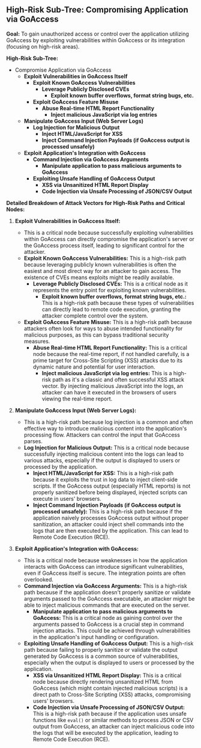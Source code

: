 ## High-Risk Sub-Tree: Compromising Application via GoAccess

**Goal:** To gain unauthorized access or control over the application utilizing GoAccess by exploiting vulnerabilities within GoAccess or its integration (focusing on high-risk areas).

**High-Risk Sub-Tree:**

* Compromise Application via GoAccess
    * **Exploit Vulnerabilities in GoAccess Itself**
        * **Exploit Known GoAccess Vulnerabilities**
            * **Leverage Publicly Disclosed CVEs**
                * **Exploit known buffer overflows, format string bugs, etc.**
        * **Exploit GoAccess Feature Misuse**
            * **Abuse Real-time HTML Report Functionality**
                * **Inject malicious JavaScript via log entries**
    * **Manipulate GoAccess Input (Web Server Logs)**
        * **Log Injection for Malicious Output**
            * **Inject HTML/JavaScript for XSS**
            * **Inject Command Injection Payloads (if GoAccess output is processed unsafely)**
    * **Exploit Application's Integration with GoAccess**
        * **Command Injection via GoAccess Arguments**
            * **Manipulate application to pass malicious arguments to GoAccess**
        * **Exploiting Unsafe Handling of GoAccess Output**
            * **XSS via Unsanitized HTML Report Display**
            * **Code Injection via Unsafe Processing of JSON/CSV Output**

**Detailed Breakdown of Attack Vectors for High-Risk Paths and Critical Nodes:**

1. **Exploit Vulnerabilities in GoAccess Itself:**
    *   This is a critical node because successfully exploiting vulnerabilities within GoAccess can directly compromise the application's server or the GoAccess process itself, leading to significant control for the attacker.
    *   **Exploit Known GoAccess Vulnerabilities:** This is a high-risk path because leveraging publicly known vulnerabilities is often the easiest and most direct way for an attacker to gain access. The existence of CVEs means exploits might be readily available.
        *   **Leverage Publicly Disclosed CVEs:** This is a critical node as it represents the entry point for exploiting known vulnerabilities.
            *   **Exploit known buffer overflows, format string bugs, etc.:** This is a high-risk path because these types of vulnerabilities can directly lead to remote code execution, granting the attacker complete control over the system.
    *   **Exploit GoAccess Feature Misuse:** This is a high-risk path because attackers often look for ways to abuse intended functionality for malicious purposes, as this can bypass traditional security measures.
        *   **Abuse Real-time HTML Report Functionality:** This is a critical node because the real-time report, if not handled carefully, is a prime target for Cross-Site Scripting (XSS) attacks due to its dynamic nature and potential for user interaction.
            *   **Inject malicious JavaScript via log entries:** This is a high-risk path as it's a classic and often successful XSS attack vector. By injecting malicious JavaScript into the logs, an attacker can have it executed in the browsers of users viewing the real-time report.

2. **Manipulate GoAccess Input (Web Server Logs):**
    *   This is a high-risk path because log injection is a common and often effective way to introduce malicious content into the application's processing flow. Attackers can control the input that GoAccess parses.
    *   **Log Injection for Malicious Output:** This is a critical node because successfully injecting malicious content into the logs can lead to various attacks, especially if the output is displayed to users or processed by the application.
        *   **Inject HTML/JavaScript for XSS:** This is a high-risk path because it exploits the trust in log data to inject client-side scripts. If the GoAccess output (especially HTML reports) is not properly sanitized before being displayed, injected scripts can execute in users' browsers.
        *   **Inject Command Injection Payloads (if GoAccess output is processed unsafely):** This is a high-risk path because if the application naively processes GoAccess output without proper sanitization, an attacker could inject shell commands into the logs that are then executed by the application. This can lead to Remote Code Execution (RCE).

3. **Exploit Application's Integration with GoAccess:**
    *   This is a critical node because weaknesses in how the application interacts with GoAccess can introduce significant vulnerabilities, even if GoAccess itself is secure. The integration points are often overlooked.
    *   **Command Injection via GoAccess Arguments:** This is a high-risk path because if the application doesn't properly sanitize or validate arguments passed to the GoAccess executable, an attacker might be able to inject malicious commands that are executed on the server.
        *   **Manipulate application to pass malicious arguments to GoAccess:** This is a critical node as gaining control over the arguments passed to GoAccess is a crucial step in command injection attacks. This could be achieved through vulnerabilities in the application's input handling or configuration.
    *   **Exploiting Unsafe Handling of GoAccess Output:** This is a high-risk path because failing to properly sanitize or validate the output generated by GoAccess is a common source of vulnerabilities, especially when the output is displayed to users or processed by the application.
        *   **XSS via Unsanitized HTML Report Display:** This is a critical node because directly rendering unsanitized HTML from GoAccess (which might contain injected malicious scripts) is a direct path to Cross-Site Scripting (XSS) attacks, compromising users' browsers.
        *   **Code Injection via Unsafe Processing of JSON/CSV Output:** This is a high-risk path because if the application uses unsafe functions like `eval()` or similar methods to process JSON or CSV output from GoAccess, an attacker can inject malicious code into the logs that will be executed by the application, leading to Remote Code Execution (RCE).